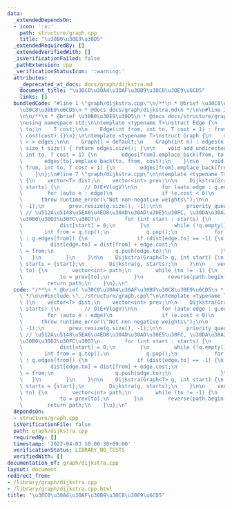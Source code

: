 ```yaml
---
data:
  _extendedDependsOn:
  - icon: ':x:'
    path: structure/graph.cpp
    title: "\u30B0\u30E9\u30D5"
  _extendedRequiredBy: []
  _extendedVerifiedWith: []
  _isVerificationFailed: false
  _pathExtension: cpp
  _verificationStatusIcon: ':warning:'
  attributes:
    _deprecated_at_docs: docs/graph/dijkstra.md
    document_title: "\u30C0\u30A4\u30AF\u30B9\u30C8\u30E9\u6CD5"
    links: []
  bundledCode: "#line 1 \"graph/dijkstra.cpp\"\n/**\n * @brief \u30C0\u30A4\u30AF\u30B9\
    \u30C8\u30E9\u6CD5\n * @docs docs/graph/dijkstra.md\n */\n\n#line 2 \"structure/graph.cpp\"\
    \n\n/**\n * @brief \u30B0\u30E9\u30D5\n * @docs docs/structure/graph.md\n */\n\
    \nusing namespace std;\n\ntemplate <typename T>\nstruct Edge {\n    int from,\
    \ to;\n    T cost;\n\n    Edge(int from, int to, T cost = 1) : from(from), to(to),\
    \ cost(cost) {}\n};\n\ntemplate <typename T>\nstruct Graph {\n    vector<vector<Edge<T>\
    \ > > edges;\n\n    Graph() = default;\n    Graph(int n) : edges(n) {}\n\n   \
    \ size_t size() { return edges.size(); }\n\n    void add_undirected_edge(int from,\
    \ int to, T cost = 1) {\n        edges[from].emplace_back(from, to, cost);\n \
    \       edges[to].emplace_back(to, from, cost);\n    }\n\n    void add_directed_edge(int\
    \ from, int to, T cost = 1) {\n        edges[from].emplace_back(from, to, cost);\n\
    \    }\n};\n#line 7 \"graph/dijkstra.cpp\"\n\ntemplate <typename T>\nstruct Dijkstra\
    \ {\n    vector<T> dist;\n    vector<int> prev;\n\n    Dijkstra(Graph<T> g, vector<int>\
    \ starts) {\n        // O(E+VlogV)\n\n        for (auto edge : g.edges)\n    \
    \        for (auto e : edge)\n                if (e.cost < 0)\n              \
    \      throw runtime_error(\"Not non-negative weights\");\n\n        dist.resize(g.size(),\
    \ -1);\n        prev.resize(g.size(), -1);\n\n        priority_queue<int> q; \
    \ // \u512A\u5148\u5EA6\u4ED8\u304D\u30AD\u30E5\u30FC, \u30DA\u30A2\u30EA\u30F3\
    \u30B0\u30D2\u30FC\u30D7\n        for (int start : starts) {\n            q.push(start);\n\
    \            dist[start] = 0;\n        }\n        while (!q.empty()) {\n     \
    \       int from = q.top();\n            q.pop();\n            for (Edge<T> edge\
    \ : g.edges[from]) {\n                if (dist[edge.to] == -1) {\n           \
    \         dist[edge.to] = dist[from] + edge.cost;\n                    prev[edge.to]\
    \ = from;\n                    q.push(edge.to);\n                }\n         \
    \   }\n        }\n    }\n\n    Dijkstra(Graph<T> g, int start) {\n        vector<int>\
    \ starts = {start};\n        Dijkstra(g, starts);\n    }\n\n    vector<int> path(int\
    \ to) {\n        vector<int> path;\n        while (to != -1) {\n            path.push_back(to);\n\
    \            to = prev[to];\n        }\n        reverse(path.begin(), path.end());\n\
    \        return path;\n    }\n};\n"
  code: "/**\n * @brief \u30C0\u30A4\u30AF\u30B9\u30C8\u30E9\u6CD5\n * @docs docs/graph/dijkstra.md\n\
    \ */\n\n#include \"../structure/graph.cpp\"\n\ntemplate <typename T>\nstruct Dijkstra\
    \ {\n    vector<T> dist;\n    vector<int> prev;\n\n    Dijkstra(Graph<T> g, vector<int>\
    \ starts) {\n        // O(E+VlogV)\n\n        for (auto edge : g.edges)\n    \
    \        for (auto e : edge)\n                if (e.cost < 0)\n              \
    \      throw runtime_error(\"Not non-negative weights\");\n\n        dist.resize(g.size(),\
    \ -1);\n        prev.resize(g.size(), -1);\n\n        priority_queue<int> q; \
    \ // \u512A\u5148\u5EA6\u4ED8\u304D\u30AD\u30E5\u30FC, \u30DA\u30A2\u30EA\u30F3\
    \u30B0\u30D2\u30FC\u30D7\n        for (int start : starts) {\n            q.push(start);\n\
    \            dist[start] = 0;\n        }\n        while (!q.empty()) {\n     \
    \       int from = q.top();\n            q.pop();\n            for (Edge<T> edge\
    \ : g.edges[from]) {\n                if (dist[edge.to] == -1) {\n           \
    \         dist[edge.to] = dist[from] + edge.cost;\n                    prev[edge.to]\
    \ = from;\n                    q.push(edge.to);\n                }\n         \
    \   }\n        }\n    }\n\n    Dijkstra(Graph<T> g, int start) {\n        vector<int>\
    \ starts = {start};\n        Dijkstra(g, starts);\n    }\n\n    vector<int> path(int\
    \ to) {\n        vector<int> path;\n        while (to != -1) {\n            path.push_back(to);\n\
    \            to = prev[to];\n        }\n        reverse(path.begin(), path.end());\n\
    \        return path;\n    }\n};\n"
  dependsOn:
  - structure/graph.cpp
  isVerificationFile: false
  path: graph/dijkstra.cpp
  requiredBy: []
  timestamp: '2022-04-03 10:00:30+09:00'
  verificationStatus: LIBRARY_NO_TESTS
  verifiedWith: []
documentation_of: graph/dijkstra.cpp
layout: document
redirect_from:
- /library/graph/dijkstra.cpp
- /library/graph/dijkstra.cpp.html
title: "\u30C0\u30A4\u30AF\u30B9\u30C8\u30E9\u6CD5"
---
```

